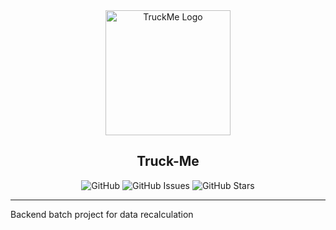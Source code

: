 <div align="center">
  
<img src="http://pngimg.com/uploads/truck/truck_PNG16275.png" width="200" alt="TruckMe Logo" />
<h2>Truck-Me</h2>

![GitHub](https://img.shields.io/github/license/KadarH/truckMe)
![GitHub Issues](https://img.shields.io/github/issues/KadarH/truckMe)
![GitHub Stars](https://img.shields.io/github/stars/KadarH/truckMe)
</div>

---

Backend batch project for data recalculation
